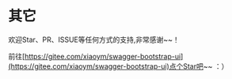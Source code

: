 # 其它

欢迎Star、PR、ISSUE等任何方式的支持,非常感谢~~！


前往[https://gitee.com/xiaoym/swagger-bootstrap-ui](https://gitee.com/xiaoym/swagger-bootstrap-ui)点个Star吧~~ ：）
 
 
 